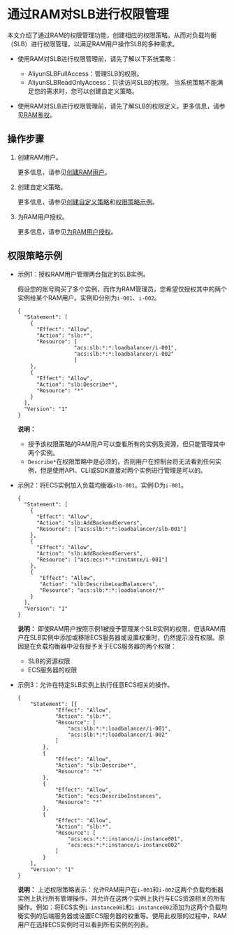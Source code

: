 # 通过RAM对SLB进行权限管理

本文介绍了通过RAM的权限管理功能，创建相应的权限策略，从而对负载均衡（SLB）进行权限管理，以满足RAM用户操作SLB的多种需求。

-   使用RAM对SLB进行权限管理前，请先了解以下系统策略：

    -   AliyunSLBFullAccess：管理SLB的权限。
    -   AliyunSLBReadOnlyAccess：只读访问SLB的权限。
    当系统策略不能满足您的需求时，您可以创建自定义策略。

-   使用RAM对SLB进行权限管理前，请先了解SLB的权限定义。更多信息，请参见[RAM鉴权](/intl.zh-CN/传统型负载均衡CLB/CLB开发指南/API参考/RAM鉴权.md)。

## 操作步骤

1.  创建RAM用户。

    更多信息，请参见[创建RAM用户](/intl.zh-CN/用户管理/基本操作/创建RAM用户.md)。

2.  创建自定义策略。

    更多信息，请参见[创建自定义策略](/intl.zh-CN/权限策略管理/自定义策略/创建自定义策略.md)和[权限策略示例](#section_hwy_ypl_5gb)。

3.  为RAM用户授权。

    更多信息，请参见[为RAM用户授权](/intl.zh-CN/用户管理/授权管理/为RAM用户授权.md)。


## 权限策略示例

-   示例1：授权RAM用户管理两台指定的SLB实例。

    假设您的账号购买了多个实例，而作为RAM管理员，您希望仅授权其中的两个实例给某个RAM用户。实例ID分别为`i-001`、`i-002`。

    ```
    {
      "Statement": [
        {
          "Effect": "Allow",
          "Action": "slb:*",
          "Resource": [
                      "acs:slb:*:*:loadbalancer/i-001",
                      "acs:slb:*:*:loadbalancer/i-002"
                      ]
        },
        {
          "Effect": "Allow",
          "Action": "slb:Describe*",
          "Resource": "*"
        }
      ],
      "Version": "1"
    }
    ```

    **说明：**

    -   授予该权限策略的RAM用户可以查看所有的实例及资源，但只能管理其中两个实例。
    -   `Describe*`在权限策略中是必须的，否则用户在控制台将无法看到任何实例，但是使用API、CLI或SDK直接对两个实例进行管理是可以的。
-   示例2：将ECS实例加入负载均衡器`slb-001`。实例ID为`i-001`。

    ```
    {
      "Statement": [
        {
          "Effect": "Allow",
          "Action": "slb:AddBackendServers",
          "Resource": ["acs:slb:*:*:loadbalancer/slb-001"]
        },
        {
          "Effect": "Allow",
          "Action": "slb:AddBackendServers",
          "Resource": ["acs:ecs:*:*:instance/i-001"]
        },
        {
           "Effect": "Allow",
           "Action": "slb:DescribeLoadBalancers",
           "Resource": "acs:slb:*:*:loadbalancer/*"
        }
      ],
      "Version": "1"
    }
    ```

    **说明：** 即使RAM用户按照示例1被授予管理某个SLB实例的权限，但该RAM用户在SLB实例中添加或移除ECS服务器或设置权重时，仍然提示没有权限。原因是在负载均衡器中没有授予关于ECS服务器的两个权限：

    -   SLB的资源权限
    -   ECS服务器的权限
-   示例3：允许在特定SLB实例上执行任意ECS相关的操作。

    ```
    {
        "Statement": [{
                "Effect": "Allow",
                "Action": "slb:*",
                "Resource": [
                    "acs:slb:*:*:loadbalancer/i-001",
                    "acs:slb:*:*:loadbalancer/i-002"
                ]
            },
            {
                "Effect": "Allow",
                "Action": "slb:Describe*",
                "Resource": "*"
            },
            {
                "Effect": "Allow",
                "Action": "ecs:DescribeInstances",
                "Resource": "*"
            },
            {
                "Effect": "Allow",
                "Action": "slb:*",
                "Resource": [
                    "acs:ecs:*:*:instance/i-instance001",
                    "acs:ecs:*:*:instance/i-instance002"
                ]
            }
        ],
        "Version": "1"
    }
    ```

    **说明：** 上述权限策略表示：允许RAM用户在`i-001`和`i-002`这两个负载均衡器实例上执行所有管理操作，并允许在这两个实例上执行与ECS资源相关的所有操作。例如：将ECS实例`i-instance001`和`i-instance002`添加为这两个负载均衡实例的后端服务器或设置ECS服务器的权重等。使用此权限的过程中，RAM用户在选择ECS实例时可以看到所有实例的列表。


